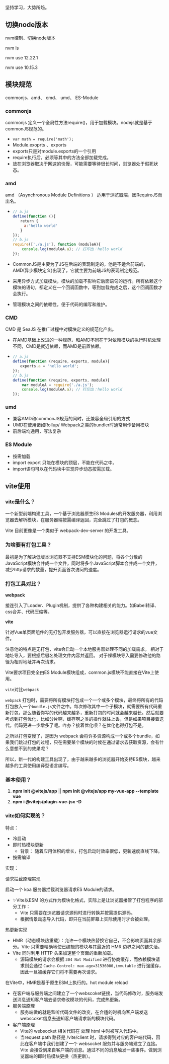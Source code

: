 坚持学习，大势所趋。

## 切换node版本

nvm控制、切换node版本

nvm ls

nvm use 12.22.1

nvm use 10.15.3

## 模块规范

commonjs、amd、 cmd、 umd、 ES-Module



### commonjs

commonjs 定义一个全局性方法require()，用于加载模块。nodejs就是基于commonJS规范的。

- `var math = require('math');`
- Module.exoprts 、exports
- exports只是对module.exports的一个引用
- require执行后，必须等其中的方法全部加载完成。
- 放在浏览器取决于网速的快慢，可能需要等待很长时间，浏览器处于假死状态。

### amd

amd （Asynchronous Module Definitions ） 适用于浏览器端，因RequireJS而出名。

- ```javascript
  // a.js
  define(function (){
  　　return {
  　　　a:'hello world'
  　　}
  });
  // b.js
  require(['./a.js'], function (moduleA){
      console.log(moduleA.a); // 打印出：hello world
  });
  ```

- CommonJS是主要为了JS在后端的表现制定的，他是不适合前端的，AMD(异步模块定义)出现了，它就主要为前端JS的表现制定规范。
- 采用异步方式加载模块，模块的加载不影响它后面语句的运行。所有依赖这个模块的语句，都定义在一个回调函数中，等到加载完成之后，这个回调函数才会执行。
- 管理模块之间的依赖性，便于代码的编写和维护。

### CMD 

CMD 是 SeaJS 在推广过程中对模块定义的规范化产出。

- 在AMD基础上改进的一种规范，和AMD不同在于对依赖模块的执行时机处理不同，CMD是就近依赖，而AMD是前置依赖。

- ```javascript
  // a.js
  define(function (require, exports, module){
  　　exports.a = 'hello world';
  });
  // b.js
  define(function (require, exports, module){
      var moduleA = require('./a.js');
      console.log(moduleA.a); // 打印出：hello world
  });
  ```

### umd

- 兼容AMD和commonJS规范的同时，还兼容全局引用的方式
- UMD在使用诸如Rollup/ Webpack之类的bundler时通常用作备用模块
- 前后端均通用，写法复杂

### ES Module

- 按需加载
- import export 只能在模块的顶层，不能在代码之中。
- import语句可以在代码块中实现异步动态按需加载。

## vite使用



### vite是什么？

一个新型前端构建工具，一个基于浏览器原生ES Modules的开发服务器，利用浏览器去解析模块，在服务器端按需编译返回，完全跳过了打包的概念。

Vite 目前更像是一个类似于 webpack-dev-server 的开发工具。

### 为啥要有打包工具？

最初是为了解决低版本浏览器不支持ESM模块化的问题，将各个分散的JavaScript模块合并成一个文件，同时将多个JavaScript脚本合并成一个文件，减少http请求的数量，提升页面首次访问的速度。

### 打包工具对比？

**webpack**

接连引入了Loader、Plugin机制，提供了各种构建相关的能力。如Babel转译、css合并、代码压缩等。

**vite**

针对Vue单页面组件的无打包开发服务器，可以直接在浏览器运行请求的vue文件。

注意他的特点是无打包，vite会启动一个本地服务器处理不同的加载需求。
相对于地址导入，要根据后缀名处理文件内容并返回。
对于裸模块导入需要修改他的路径为相对地址并再次请求。

Vite要求项目完全由ES Module模块组成，common.js模块不能直接在Vite上使用。

`vite`对比`webpack`

`webpack` 打包时，需要将所有模块打包成一个一个或多个模块，最终将所有的代码打包放入一个`bundle.js`文件之中。每次修改其中一个子模块，就需要所有代码重新打包，那么随着你写的代码越来越多，重新打包的时间就会越来越长。然后就要考虑到打包优化，比如分片啊，缓存啊之类的操作就往上丢，但是如果项目接着迭代，代码更进一步增多了呢。咋办？接着优化呗？在优化也得打包不是。

之所以打包变慢了，是因为  webpack 会将许多资源构成一个或多个bundle，如果我们跳过打包的过程，只在需要某个模块的时候在通过请求去获取资源，会有什么意想不到的效果呢？

所以，新一代的构建工具出现了，由于越来越多的浏览器开始支持ES模块，越来越多的工具使用编译型语言编写。

### 基本使用？

1. **npm init @vitejs/app**  ||  **npm init @vitejs/app my-vue-app --template vue**
2. **npm i @vitejs/plugin-vue-jsx -D**



### vite如何实现的？

特点：

- 冷启动
- 即时热模块更新
  - 背景： 随着应用体积的增长，打包启动时效率很低，更新速度直线下降。
- 按需编译

实现：

请求拦截原理实现

启动一个 koa 服务器拦截浏览器请求ES Module的请求。

- ✨Vite以ESM 的方式作为模块化格式，实际上是让浏览器接管了打包程序的部分工作：
  - Vite 只需要在浏览器请求源码时进行转换并按需提供源码。
  - 根据情景动态导入代码，即只在当前屏幕上实际使用时才会被处理。

热更新实现

- HMR（动态模块热重载）：允许一个模块热替换它自己，不会影响页面其余部分。Vite 只需要精确地使已编辑的模块与其最近的 HMR 边界之间的链失活。
- Vite 同时利用 HTTP 头来加速整个页面的重新加载。
  - 源码模块的请求会根据 `304 Not Modified` 进行协商缓存，而依赖模块请求则会通过 `Cache-Control: max-age=31536000,immutable` 进行强缓存，因此一旦被缓存它们将不需要再次请求。

在Vite中，HMR是基于原生ESM上执行的。hot module reload

- ​	在客户端与服务端之间建立了一个webscoket链接，当代码修改时，服务端发送消息通知客户端去请求修改模块的代码，完成热更新。
- 服务端原理
  - 服务端做的就是监听代码文件的改变，在合适的时机向客户端发送webscoket信息去通知客户端请求新的模块代码。
- 客户端原理
  - Vite的 websocket 相关代码在 处理 html 中时被写入代码中。
  - 当request.path 路径是 /vite/client 时，请求得到对应的客户端代码，因此在客户端中我们创建了一个 websocket 服务并与服务端建立了连接。 Vite 会接受到来自客户端的消息。通过不同的消息触发一些事件。做到浏览器端的即时热模块更换（热更新）。



